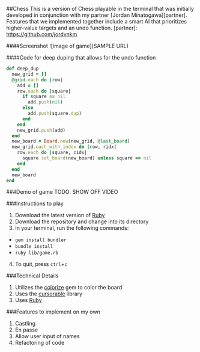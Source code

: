 ##Chess
This is a version of Chess playable in the terminal that was initially developed in conjunction with my partner [Jordan Minatogawa][partner]. Features that we implemented together include a smart AI that prioritizes higher-value targets and an undo function.
[partner]: https://github.com/jordvnkm

####Screenshot
![image of game](SAMPLE URL)

####Code for deep duping that allows for the undo function
```ruby
def deep_dup
  new_grid = []
  @grid.each do |row|
    add = []
    row.each do |square|
      if square == nil
        add.push(nil)
      else
        add.push(square.dup)
      end
    end
    new_grid.push(add)
  end
  new_board = Board.new(new_grid, @last_board)
  new_grid.each_with_index do |row, ridx|
    row.each do |square, cidx|
      square.set_board(new_board) unless square == nil
    end
  end
  new_board
end
```

###Demo of game
TODO: SHOW OFF VIDEO

###Instructions to play
1. Download the latest version of [Ruby][ruby]
2. Download the repository and change into its directory
3. In your terminal, run the following commands:
* `gem install bundler`
* `bundle install`
* `ruby lib/game.rb`
4. To quit, press `ctrl`+`c`

###Technical Details
1. Utilizes the [colorize][colorize] gem to color the board
2. Uses the [cursorable][cursorable] library
3. Uses [Ruby][ruby]

[colorize]:
https://rubygems.org/gems/colorize/versions/0.8.1
[ruby]:
https://www.ruby-lang.org/en/downloads/
[cursorable]: https://github.com/rglassett/ruby-cursor-game/blob/master/lib/cursorable.rb

###Features to implement on my own
1. Castling
2. En passe
3. Allow user input of names
100. Refactoring of code
